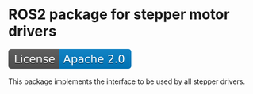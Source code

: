 # ROS2 package for stepper motor drivers

[![License](./apache20.svg)](./LICENSE.txt)

This package implements the interface to be used by all stepper drivers.
